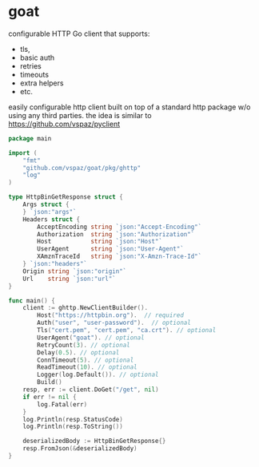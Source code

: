 # goat

configurable HTTP Go client that supports:

* tls,
* basic auth
* retries
* timeouts
* extra helpers
* etc.

easily configurable http client built on top of a standard http package w/o using any third parties.
the idea is similar to https://github.com/vspaz/pyclient

```go
package main

import (
	"fmt"
	"github.com/vspaz/goat/pkg/ghttp"
	"log"
)

type HttpBinGetResponse struct {
	Args struct {
	} `json:"args"`
	Headers struct {
		AcceptEncoding string `json:"Accept-Encoding"`
		Authorization  string `json:"Authorization"`
		Host           string `json:"Host"`
		UserAgent      string `json:"User-Agent"`
		XAmznTraceId   string `json:"X-Amzn-Trace-Id"`
	} `json:"headers"`
	Origin string `json:"origin"`
	Url    string `json:"url"`
}

func main() {
	client := ghttp.NewClientBuilder().
		Host("https://httpbin.org").  // required
		Auth("user", "user-password").  // optional
		Tls("cert.pem", "cert.pem", "ca.crt"). // optional
		UserAgent("goat"). // optional
		RetryCount(3). // optional
		Delay(0.5). // optional
		ConnTimeout(5). // optional
		ReadTimeout(10). // optional
		Logger(log.Default()). // optional
		Build()
	resp, err := client.DoGet("/get", nil)
	if err != nil {
		log.Fatal(err)
	}
	log.Println(resp.StatusCode)
	log.Println(resp.ToString())

	deserializedBody := HttpBinGetResponse{}
	resp.FromJson(&deserializedBody)
}
```
